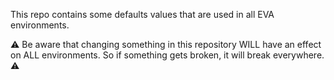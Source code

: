 This repo contains some defaults values that are used in all EVA environments.

:warning: Be aware that changing something in this repository WILL have an effect on ALL environments. So if something gets broken, it will break everywhere. :warning:
